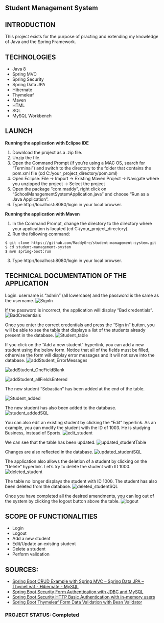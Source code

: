 
## Student Management System

## INTRODUCTION
 This project exists for the purpose of practing and extending my knowledge of Java and the Spring Framework. 

## TECHNOLOGIES
- Java 8
- Spring MVC
- Spring Security
- Spring Data JPA
- Hibernate
- Thymeleaf
- Maven
- HTML
- SQL
- MySQL Workbench

## LAUNCH
**Running the application with Eclipse IDE**
1. Download the project as a .zip file.
2. Unzip the file.
3. Open the Command Prompt (if you’re using a MAC OS, search for “Terminal”) and switch to the directory to the folder that contains the pom.xml file (cd  C:/your_project_directory/pom.xml)
4. Open Eclipse: File -> Import -> Existing Maven Project -> Navigate where you unzipped the project -> Select the project
5. Open the package “com.maddy”, right click on “SchoolManagementSystemApplication.java” and choose “Run as a Java Application”. 
6. Type http://localhost:8080/login in your local browser.

**Running the application with Maven**
1. In the Command Prompt, change the directory to the directory where your application is located (cd C:/your_project_directory).
2. Run the following command: 
``` 
$ git clone https://github.com/MaddyGre/student-management-system.git
$ cd student-management-system
$ mvn spring-boot:run
```
3. Type http://localhost:8080/login in your local browser.

## TECHNICAL DOCUMENTATION OF THE APPLICATION
Login: username is “admin” (all lowercase) and the password is the same as the username. 
![SignIn](https://user-images.githubusercontent.com/45042001/111651980-99fefd00-87fe-11eb-8538-ff592635dece.PNG)

If the password is incorrect, the application will display “Bad credentials”.
![BadCredentials](https://user-images.githubusercontent.com/45042001/111651920-8fdcfe80-87fe-11eb-8bbb-28759c545e52.PNG)

Once you enter the correct credentials and press the “Sign in” button, you will be able to see the table that displays a list of the students already present in the database.
![Student_table](https://user-images.githubusercontent.com/45042001/111652009-a08d7480-87fe-11eb-9744-754f60382fbd.PNG)

If you click on the “Add a new student” hyperlink, you can add a new student using the below form. Notice that all of the fields must be filled, otherwise the form will display error messages and it will not save into the database.
![addStudent_ErrorMessages](https://user-images.githubusercontent.com/45042001/111651905-8d7aa480-87fe-11eb-9a3f-b7983aa00dd0.PNG)

![addStudent_OneFieldBlank](https://user-images.githubusercontent.com/45042001/111651911-8eabd180-87fe-11eb-839f-692b7be969bb.PNG)

![addStudent_allFieldsEntered](https://user-images.githubusercontent.com/45042001/111651899-8c497780-87fe-11eb-8b89-94020dbb5088.PNG)

The new student “Sebastian” has been added at the end of the table.

![Student_added](https://user-images.githubusercontent.com/45042001/111651993-9c615700-87fe-11eb-9274-080c4e24ac34.PNG)

The new student has also been added to the database.
![student_addedSQL](https://user-images.githubusercontent.com/45042001/111652002-9ec3b100-87fe-11eb-8c69-d8d7534569d7.PNG)

You can also edit an existing student by clicking the “Edit” hyperlink.
As an example, you can modify the student with the ID of 1003. He is studying Business, instead of Sports.
![edit_student](https://user-images.githubusercontent.com/45042001/111651954-953a4900-87fe-11eb-9690-52879341df63.PNG)

We can see that the table has been updated.
![updated_studentTable](https://user-images.githubusercontent.com/45042001/111652030-a420fb80-87fe-11eb-97d1-7dcd79df5799.PNG)

Changes are also reflected in the database.
![updated_studentSQL](https://user-images.githubusercontent.com/45042001/111652017-a2573800-87fe-11eb-9156-cc57137d600f.PNG)

The application also allows the deletion of a student by clicking on the “Delete” hyperlink. Let’s try to delete the student with ID 1000. 
![deleted_student](https://user-images.githubusercontent.com/45042001/111651930-91a6c200-87fe-11eb-8d9e-13863eaefafb.PNG)

The table no longer displays the student with ID 1000. The student has also been deleted from the database. 
![deleted_studentSQL](https://user-images.githubusercontent.com/45042001/111651935-92d7ef00-87fe-11eb-8ad2-b573ce01182e.PNG)

Once you have completed all the desired amendments, you can log out of the system by clicking the logout button above the table.
![logout](https://user-images.githubusercontent.com/45042001/111651963-979ca300-87fe-11eb-9439-04ef6242e662.PNG)

## SCOPE OF FUNCTIONALITIES
- Login
- Logout
- Add a new student
- Edit/Update an existing student
- Delete a student
- Perform validation
## SOURCES:
- [Spring Boot CRUD Example with Spring MVC – Spring Data JPA – ThymeLeaf - Hibernate - MySQL](https://www.codejava.net/frameworks/spring-boot/spring-boot-crud-example-with-spring-mvc-spring-data-jpa-thymeleaf-hibernate-mysql)
- [Spring Boot Security Form Authentication with JDBC and MySQL](https://www.codejava.net/frameworks/spring-boot/form-authentication-with-jdbc-and-mysql)
- [Spring Boot Security HTTP Basic Authentication with in-memory users](https://www.codejava.net/frameworks/spring-boot/http-basic-authentication-with-in-memory-users)
- [Spring Boot Thymeleaf Form Data Validation with Bean Validator](https://stackabuse.com/spring-boot-thymeleaf-form-data-validation-with-bean-validator/)

### PROJECT STATUS: Completed










